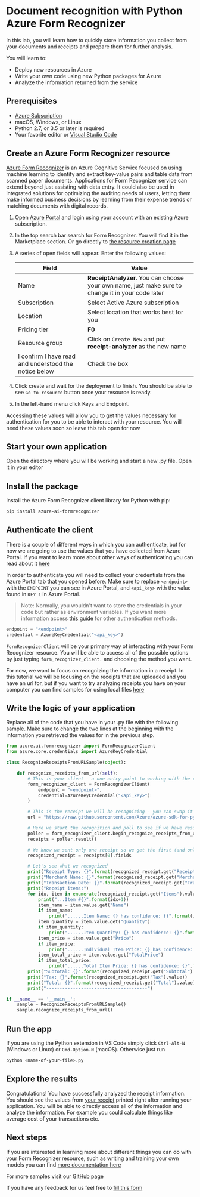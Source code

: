 # Document recognition with Python Azure Form Recognizer

In this lab, you will learn how to quickly store information you collect from your documents and receipts and prepare them for further analysis.

You will learn to:

- Deploy new resources in Azure
- Write your own code using new Python packages for Azure
- Analyze the information returned from the service

## Prerequisites

- [Azure Subscription](https://azure.microsoft.com/free/)
- macOS, Windows, or Linux
- Python 2.7, or 3.5 or later is required
- Your favorite editor or [Visual Studio Code](https://code.visualstudio.com/download)

## Create an Azure Form Recognizer resource

[Azure Form Recognizer](https://docs.microsoft.com/azure/cognitive-services/form-recognizer/) is an Azure Cognitive Service focused on using machine learning to identify and extract key-value pairs and table data from scanned paper documents. Applications for Form Recognizer service can extend beyond just assisting with data entry. It could also be used in integrated solutions for optimizing the auditing needs of users, letting them make informed business decisions by learning from their expense trends or matching documents with digital records.

1. Open [Azure Portal](https://portal.azure.com/) and login using your account with an existing Azure subscription.

1. In the top search bar search for Form Recognizer. You will find it in the Marketplace section. Or go directly to [the resource creation page](https://ms.portal.azure.com/#create/Microsoft.CognitiveServicesFormRecognizer)

1. A series of open fields will appear. Enter the following values:

    | Field | Value |
    | --- | --- |
    | Name | **ReceiptAnalyzer**. You can choose your own name, just make sure to change it in your code later |
    | Subscription | Select Active Azure subscription |
    | Location | Select location that works best for you |
    | Pricing tier | **F0** |
    | Resource group | Click on `Create New` and put **receipt-analyzer** as the new name |
    | I confirm I have read and understood the notice below | Check the box|

1. Click create and wait for the deployment to finish. You should be able to see `Go to resource` button once your resource is ready.

1. In the left-hand menu click Keys and Endpoint.

Accessing these values will allow you to get the values necessary for authentication for you to be able to interact with your resource. You will need these values soon so leave this tab open for now

## Start your own application

Open the directory where you will be working and start a new .py file. Open it in your editor

## Install the package

Install the Azure Form Recognizer client library for Python with pip:

```bash
pip install azure-ai-formrecognizer
```

## Authenticate the client

There is a couple of different ways in which you can authenticate, but for now we are going to use the values that you have collected from Azure Portal. If you want to learn more about other ways of authenticating you can read about it [here](https://github.com/Azure/azure-sdk-for-python/tree/master/sdk/formrecognizer/azure-ai-formrecognizer#authenticate-the-client)

In order to authenticate you will need to collect your credentials from the Azure Portal tab that you opened before. Make sure to replace `<endpoint>` with the `ENDPOINT` you can see in Azure Portal, and `<api_key>` with the value found in `KEY 1` in Azure Portal.

> Note: Normally, you wouldn't want to store the credentials in your code but rather as environment variables. If you want more information access [this guide](https://github.com/Azure/azure-sdk-for-python/tree/master/sdk/formrecognizer/azure-ai-formrecognizer#types-of-credentials) for other authentication methods.

```python
endpoint = "<endpoint>"
credential = AzureKeyCredential("<api_key>")
```

`FormRecognizerClient` will be your primary way of interacting with your Form Recognizer resource. You will be able to access all of the possible options by just typing `form_recognizer_client.` and choosing the method you want.

For now, we want to focus on recognizing the information in a receipt. In this tutorial we will be focusing on the receipts that are uploaded and you have an url for, but if you want to try analyzing receipts you have on your computer you can find samples for using local files [here](https://github.com/Azure/azure-sdk-for-python/tree/master/sdk/formrecognizer/azure-ai-formrecognizer#recognize-receipts)

## Write the logic of your application

Replace all of the code that you have in your .py file with the following sample. Make sure to change the two lines at the beginning with the information you retrieved the values for in the previous step.

```python
from azure.ai.formrecognizer import FormRecognizerClient
from azure.core.credentials import AzureKeyCredential

class RecognizeReceiptsFromURLSample(object):

    def recognize_receipts_from_url(self):
        # This is your client - a one entry point to working with the resource
        form_recognizer_client = FormRecognizerClient(
            endpoint = "<endpoint>",
            credential=AzureKeyCredential("<api_key>")
        )

        # This is the receipt we will be recognizing - you can swap it with any other receipt url
        url = "https://raw.githubusercontent.com/Azure/azure-sdk-for-python/master/sdk/formrecognizer/azure-ai-formrecognizer/tests/sample_forms/receipt/contoso-receipt.png"

        # Here we start the recognition and poll to see if we have results available
        poller = form_recognizer_client.begin_recognize_receipts_from_url(receipt_url=url)
        receipts = poller.result()

        # We know we sent only one receipt so we get the first (and only) item in the list of returned results
        recognized_receipt = receipts[0].fields

        # Let's see what we recognized
        print("Receipt Type: {}".format(recognized_receipt.get("ReceiptType").value))
        print("Merchant Name: {}".format(recognized_receipt.get("MerchantName").value))
        print("Transaction Date: {}".format(recognized_receipt.get("TransactionDate").value))
        print("Receipt items:")
        for idx, item in enumerate(recognized_receipt.get("Items").value):
            print("...Item #{}".format(idx+1))
            item_name = item.value.get("Name")
            if item_name:
                print("......Item Name: {} has confidence: {}".format(item_name.value, item_name.confidence))
            item_quantity = item.value.get("Quantity")
            if item_quantity:
                print("......Item Quantity: {} has confidence: {}".format(item_quantity.value, item_quantity.confidence))
            item_price = item.value.get("Price")
            if item_price:
                print("......Individual Item Price: {} has confidence: {}".format(item_price.value, item_price.confidence))
            item_total_price = item.value.get("TotalPrice")
            if item_total_price:
                print("......Total Item Price: {} has confidence: {}".format(item_total_price.value, item_total_price.confidence))
        print("Subtotal: {}".format(recognized_receipt.get("Subtotal").value))
        print("Tax: {}".format(recognized_receipt.get("Tax").value))
        print("Total: {}".format(recognized_receipt.get("Total").value))
        print("--------------------------------------")

if __name__ == '__main__':
    sample = RecognizeReceiptsFromURLSample()
    sample.recognize_receipts_from_url()
```

## Run the app

If you are using the Python extension in VS Code simply click `Ctrl-Alt-N` (Windows or Linux) or `Cmd-Option-N` (macOS). Otherwise just run

```bash
python <name-of-your-file>.py
```

## Explore the results

Congratulations! You have successfully analyzed the receipt information. You should see the values from [your receipt](https://raw.githubusercontent.com/Azure/azure-sdk-for-python/master/sdk/formrecognizer/azure-ai-formrecognizer/tests/sample_forms/receipt/contoso-receipt.png) printed right after running your application. You will be able to directly access all of the information and analyze the information. For example you could calculate things like average cost of your transactions etc.

## Next steps

If you are interested in learning more about different things you can do with your Form Recognizer resource, such as writing and training your own models you can find [more documentation here](https://docs.microsoft.com/azure/cognitive-services/form-recognizer/)

For more samples visit our [GitHub page](https://github.com/Azure/azure-sdk-for-python/tree/master/sdk/formrecognizer/azure-ai-formrecognizer#more-sample-code)

If you have any feedback for us feel free to [fill this form](https://aka.ms/FR_SDK_v1_feedback)
